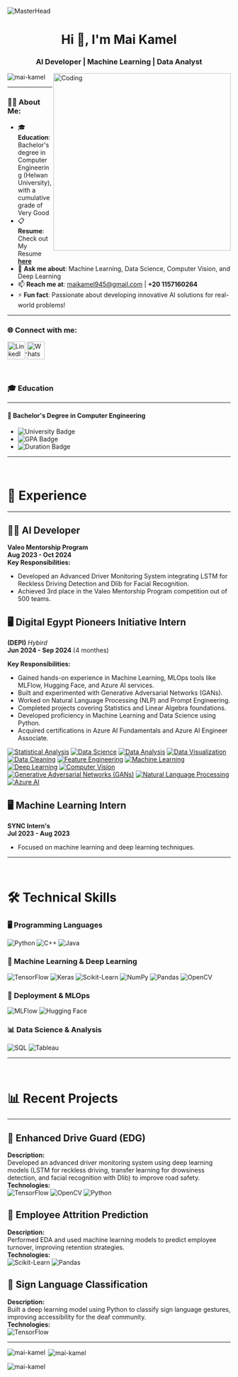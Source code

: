 ![MasterHead](https://i.redd.it/bpxxqqvps4h91.gif)
<h1 align="center">Hi 👋, I'm Mai Kamel</h1>
<h3 align="center">AI Developer | Machine Learning | Data Analyst</h3>

<img align="right" alt="Coding" width="400" src="https://i.pinimg.com/originals/ee/ed/e2/eeede229147eb053fe863ef1cc7faf0b.gif" />

<p align="left"> 
  <img src="https://komarev.com/ghpvc/?username=mai-kamel&label=Profile%20views&color=0e75b6&style=flat" alt="mai-kamel" /> 
</p>

---

### 👨‍💻 About Me:
- 🎓 **Education**: Bachelor's degree in Computer Engineering (Helwan University), with a cumulative grade of Very Good  
- 📋 **Resume**: Check out My Resume [**here**](https://linkedin.com/in/mai-kamel-43547a277)  
- 💬 **Ask me about**: Machine Learning, Data Science, Computer Vision, and Deep Learning  
- 📫 **Reach me at**: [maikamel945@gmail.com](mailto:maikamel945@gmail.com) | **+20 1157160264**  
- ⚡ **Fun fact**: Passionate about developing innovative AI solutions for real-world problems!  

---

<h3 align="left">🌐 Connect with me:</h3>
<p align="left">
  <a href="https://linkedin.com/in/mai-kamel-43547a277" target="_blank">
    <img align="center" src="https://raw.githubusercontent.com/rahuldkjain/github-profile-readme-generator/master/src/images/icons/Social/linked-in-alt.svg" alt="LinkedIn - Mai Kamel" height="40" width="40" />
  </a>
    </a>
  <a href="https://wa.me/+201157160264" target="_blank">
    <img align="center" src="https://upload.wikimedia.org/wikipedia/commons/6/6b/WhatsApp.svg" alt="WhatsApp - Abdullah Khaled" height="40" width="40" />
  </a>
</p>

<br>



### 🎓 Education

---

#### 🏫 **Bachelor's Degree in Computer Engineering**

- ![University Badge](https://img.shields.io/badge/Helwan_University-0055A4?style=flat&logo=university&logoColor=white)
- ![GPA Badge](https://img.shields.io/badge/Cumulative_Grade-Very_Good-brightgreen)
- ![Duration Badge](https://img.shields.io/badge/Duration-October%202019%20–%20July%202023-yellow)

---

<br>

# 💼 Experience

---

## 🧑‍💻 AI Developer  
**Valeo Mentorship Program**  
**Aug 2023 - Oct 2024**  
**Key Responsibilities:**
- Developed an Advanced Driver Monitoring System integrating LSTM for Reckless Driving Detection and Dlib for Facial Recognition.
- Achieved 3rd place in the Valeo Mentorship Program competition out of 500 teams.

## 🖥️ Digital Egypt Pioneers Initiative Intern  
**(DEPI)**  *Hybird*  
**Jun 2024 - Sep 2024**  (4 monthes)

**Key Responsibilities:**
- Gained hands-on experience in Machine Learning, MLOps tools like MLFlow, Hugging Face, and Azure AI services.
- Built and experimented with Generative Adversarial Networks (GANs).
- Worked on Natural Language Processing (NLP) and Prompt Engineering.
- Completed projects covering Statistics and Linear Algebra foundations.
- Developed proficiency in Machine Learning and Data Science using Python.
- Acquired certifications in Azure AI Fundamentals and Azure AI Engineer Associate.
  
[![Statistical Analysis](https://img.shields.io/badge/Statistics-FF6347?style=for-the-badge)](https://en.wikipedia.org/wiki/Statistics) 
[![Data Science](https://img.shields.io/badge/Data_Science-FF4500?style=for-the-badge)](https://en.wikipedia.org/wiki/Data_science) 
[![Data Analysis](https://img.shields.io/badge/Data_Analysis-32CD32?style=for-the-badge)](https://en.wikipedia.org/wiki/Data_analysis) 
[![Data Visualization](https://img.shields.io/badge/Data_Visualization-1E90FF?style=for-the-badge)](https://en.wikipedia.org/wiki/Data_visualization) 
[![Data Cleaning](https://img.shields.io/badge/Data_Cleaning-FFD700?style=for-the-badge)](https://en.wikipedia.org/wiki/Data_cleansing) 
[![Feature Engineering](https://img.shields.io/badge/Feature_Engineering-8A2BE2?style=for-the-badge)](https://en.wikipedia.org/wiki/Feature_engineering) 
[![Machine Learning](https://img.shields.io/badge/Machine_Learning-008000?style=for-the-badge)](https://en.wikipedia.org/wiki/Machine_learning) 
[![Deep Learning](https://img.shields.io/badge/Deep_Learning-DC143C?style=for-the-badge)](https://en.wikipedia.org/wiki/Deep_learning) 
[![Computer Vision](https://img.shields.io/badge/Computer_Vision-483D8B?style=for-the-badge)](https://en.wikipedia.org/wiki/Computer_vision) 
[![Generative Adversarial Networks (GANs)](https://img.shields.io/badge/GANs-800080?style=for-the-badge)](https://en.wikipedia.org/wiki/Generative_adversarial_network) 
[![Natural Language Processing](https://img.shields.io/badge/NLP-4682B4?style=for-the-badge)](https://en.wikipedia.org/wiki/Natural_language_processing) 
[![Azure AI](https://img.shields.io/badge/Azure_AI-0089D6?style=for-the-badge&logo=microsoft-azure&logoColor=white)](https://azure.microsoft.com/en-us/services/cognitive-services)

## 🖥️ Machine Learning Intern  
**SYNC Intern's**  
**Jul 2023 - Aug 2023**  
- Focused on machine learning and deep learning techniques.

---

<br>

# 🛠️ Technical Skills

### 🖥️ Programming Languages
![Python](https://img.shields.io/badge/Python-3776AB?style=flat&logo=python&logoColor=white)
![C++](https://img.shields.io/badge/C%2B%2B-00599C?style=flat&logo=c%2B%2B&logoColor=white)
![Java](https://img.shields.io/badge/Java-ED8B00?style=flat&logo=java&logoColor=white)

### 🤖 Machine Learning & Deep Learning
![TensorFlow](https://img.shields.io/badge/TensorFlow-FF6F00?style=flat&logo=tensorflow&logoColor=white)
![Keras](https://img.shields.io/badge/Keras-D00000?style=flat&logo=keras&logoColor=white)
![Scikit-Learn](https://img.shields.io/badge/Scikit--Learn-F7931E?style=flat&logo=scikit-learn&logoColor=white)
![NumPy](https://img.shields.io/badge/NumPy-013243?style=flat&logo=numpy&logoColor=white)
![Pandas](https://img.shields.io/badge/Pandas-150458?style=flat&logo=pandas&logoColor=white)
![OpenCV](https://img.shields.io/badge/OpenCV-5C3EE8?style=flat&logo=opencv&logoColor=white)

### 🚀 Deployment & MLOps
![MLFlow](https://img.shields.io/badge/MLFlow-0197F6?style=flat&logo=mlflow&logoColor=white)
![Hugging Face](https://img.shields.io/badge/Hugging%20Face-000000?style=flat&logo=hugging-face&logoColor=white)

### 📊 Data Science & Analysis
![SQL](https://img.shields.io/badge/SQL-4479A1?style=flat&logo=microsoft-sql-server&logoColor=white)
![Tableau](https://img.shields.io/badge/Tableau-E97627?style=flat&logo=tableau&logoColor=white)

---

<br>

# 📊 Recent Projects

---

## 🚗 Enhanced Drive Guard (EDG)  
**Description:**  
Developed an advanced driver monitoring system using deep learning models (LSTM for reckless driving, transfer learning for drowsiness detection, and facial recognition with Dlib) to improve road safety.  
**Technologies:**  
![TensorFlow](https://img.shields.io/badge/TensorFlow-FF6F00?style=flat&logo=tensorflow&logoColor=white) ![OpenCV](https://img.shields.io/badge/OpenCV-5C3EE8?style=flat&logo=opencv&logoColor=white) ![Python](https://img.shields.io/badge/Python-3776AB?style=flat&logo=python&logoColor=white)

## 🔢 Employee Attrition Prediction  
**Description:**  
Performed EDA and used machine learning models to predict employee turnover, improving retention strategies.  
**Technologies:**  
![Scikit-Learn](https://img.shields.io/badge/Scikit--Learn-F7931E?style=flat&logo=scikit-learn&logoColor=white) ![Pandas](https://img.shields.io/badge/Pandas-150458?style=flat&logo=pandas&logoColor=white)

## 🔬 Sign Language Classification  
**Description:**  
Built a deep learning model using Python to classify sign language gestures, improving accessibility for the deaf community.  
**Technologies:**  
![TensorFlow](https://img.shields.io/badge/TensorFlow-FF6F00?style=flat&logo=tensorflow&logoColor=white)

---

<p><img align="left" src="https://github-readme-stats.vercel.app/api/top-langs?username=mai-kamel&show_icons=true&locale=en&layout=compact" alt="mai-kamel" /></p>

<p>&nbsp;<img align="center" src="https://github-readme-stats.vercel.app/api?username=mai-kamel&show_icons=true&locale=en" alt="mai-kamel" /></p>

<p><img align="center" src="https://github-readme-streak-stats.herokuapp.com/?user=mai-kamel&" alt="mai-kamel" /></p>
